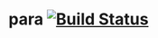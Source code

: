# para [![Build Status](https://travis-ci.org/stefanpenner/para.svg)](https://travis-ci.org/stefanpenner/para)
